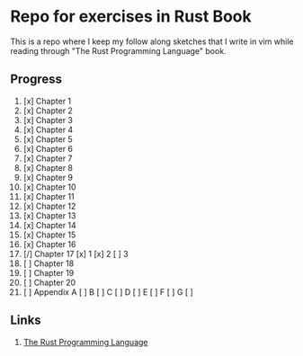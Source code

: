 # Repo for exercises in Rust Book

This is a repo where I keep my follow along sketches that I write in vim while reading through "The Rust Programming Language" book.

## Progress

1. [x] Chapter 1
1. [x] Chapter 2
1. [x] Chapter 3
1. [x] Chapter 4
1. [x] Chapter 5
1. [x] Chapter 6
1. [x] Chapter 7
1. [x] Chapter 8
1. [x] Chapter 9
1. [x] Chapter 10
1. [x] Chapter 11
1. [x] Chapter 12
1. [x] Chapter 13
1. [x] Chapter 14
1. [x] Chapter 15
1. [x] Chapter 16
1. [/] Chapter 17
    [x] 1
    [x] 2
    [ ] 3
1. [ ] Chapter 18
1. [ ] Chapter 19
1. [ ] Chapter 20
1. [ ] Appendix
    A [ ]
    B [ ]
    C [ ]
    D [ ]
    E [ ]
    F [ ]
    G [ ]


## Links

1. [The Rust Programming Language](https://doc.rust-lang.org/book)
